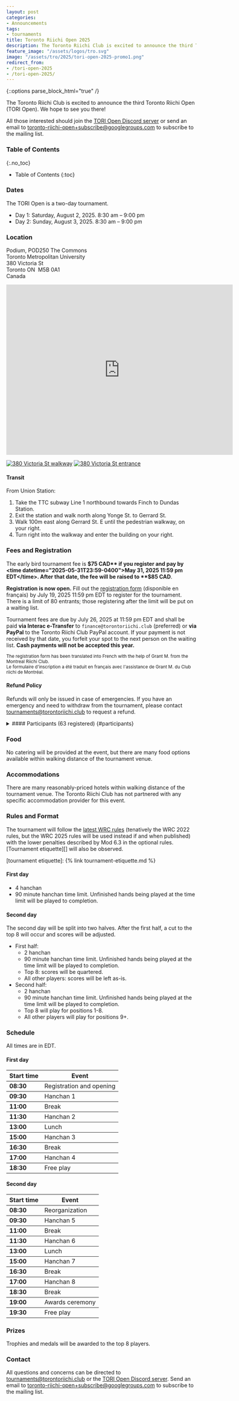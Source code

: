 ```yaml
---
layout: post
categories:
- Announcements
tags:
- tournaments
title: Toronto Riichi Open 2025
description: The Toronto Riichi Club is excited to announce the third Toronto Riichi Open (TORI Open). We hope to see you there!
feature_image: "/assets/logos/tro.svg"
image: "/assets/tro/2025/tori-open-2025-promo1.png"
redirect_from:
- /tori-open-2025
- /tori-open-2025/
---
```


{::options parse_block_html="true" /}

The Toronto Riichi Club is excited to announce the third Toronto Riichi Open (TORI Open). We hope to see you there!

All those interested should join the [TORI Open Discord server][] or send an email to [toronto-riichi-open+subscribe@googlegroups.com][] to subscribe to the mailing list.

[TORI Open Discord server]: https://discord.gg/XrhPZRwPMZ
[toronto-riichi-open+subscribe@googlegroups.com]: mailto:toronto-riichi-open@googlegroups.com

<!-- more -->

### Table of Contents
{:.no_toc}

* Table of Contents
{:toc}

### Dates

The TORI Open is a two-day tournament.

- Day 1: Saturday, August 2, 2025. 8:30 am – 9:00 pm
- Day 2: Sunday, August 3, 2025. 8:30 am – 9:00 pm

### Location

Podium, POD250 The Commons  
Toronto Metropolitan University  
380 Victoria St  
Toronto&nbsp;ON&nbsp;&nbsp;M5B&nbsp;0A1  
Canada

<div class="map"><iframe src="https://www.google.com/maps/embed?pb=!1m18!1m12!1m3!1d721.6204639204612!2d-79.38223997741962!3d43.658947498583004!2m3!1f0!2f0!3f0!3m2!1i1024!2i768!4f13.1!3m3!1m2!1s0x882b34b5519b1837%3A0x279e55d0d35a2c98!2s380%20Victoria%20St%2C%20Toronto%2C%20ON%20M5B%201W7!5e0!3m2!1sen!2sca!4v1712882596039!5m2!1sen!2sca" width="600" height="450" style="border:0;" allowfullscreen="" loading="lazy" referrerpolicy="no-referrer-when-downgrade"></iframe></div>

[![380 Victoria St walkway](/assets/tro/2024/380-victoria-walkway.720.jpg)](/assets/tro/2024/380-victoria-walkway.jpg)
[![380 Victoria St entrance](/assets/tro/2024/380-victoria-entrance.720.jpg)](/assets/tro/2024/380-victoria-entrance.jpg)

#### Transit

From Union Station:

1. Take the TTC subway Line 1 northbound towards Finch to Dundas Station.
2. Exit the station and walk north along Yonge St. to Gerrard St.
3. Walk 100m east along Gerrard St. E until the pedestrian walkway, on your right.
4. Turn right into the walkway and enter the building on your right.

### Fees and Registration

The early bird tournament fee is **$75 CAD** if you register and pay by <time datetime="2025-05-31T23:59-0400">May 31, 2025 11:59 pm EDT</time>. After that date, the fee will be raised to **$85 CAD**.

**Registration is now open.** Fill out the [registration form][] (disponible en français) by <time datetime="2025-07-19T23:59-0400">July 19, 2025 11:59 pm EDT</time> to register for the tournament. There is a limit of 80 entrants; those registering after the limit will be put on a waiting list.

[registration form]: https://forms.gle/VNUWeQ9LZuD2Bkdz5

Tournament fees are due by <time datetime="2025-07-26T23:59-0400">July 26, 2025 at 11:59 pm EDT</time> and shall be paid **via Interac e-Transfer** to `finance@torontoriichi.club` (preferred) or **via PayPal** to the Toronto Riichi Club PayPal account. If your payment is not received by that date, you forfeit your spot to the next person on the waiting list. **Cash payments will not be accepted this year.**

[tournaments@torontoriichi.club]: mailto:tournaments@torontoriichi.club

<small>The registration form has been translated into French with the help of Grant M. from the Montreal Riichi Club.  
Le formulaire d'inscription a été traduit en français avec l'assistance de Grant M. du Club riichi de Montréal.</small>

#### Refund Policy

Refunds will only be issued in case of emergencies. If you have an emergency and need to withdraw from the tournament, please contact [tournaments@torontoriichi.club][] to request a refund.

<details id="participants-details" style="margin-top: 1em;">

<summary>
#### Participants (63 registered) {#participants}
</summary>

<div class="table-container">


| Name | Club/Region |
|-|-|
| Adrian M. | Toronto Riichi Club (TORI) |
| Aja I. | Nine Gates |
| Alyssa T. | Toronto Riichi Club (TORI) |
| Amelia S. | Princess Place Mahjong Club |
| Amy S. | Capital Riichi Club (CRIC) |
| Anson W. | HKMA |
| Andrea A. | Toronto Riichi Club (TORI) |
| Calvin C. | Riichi Nomi NYC |
| Carl B. | Québec, Canada |
| Catherine T. | Toronto Riichi Club (TORI) |
| Chris | Montreal Riichi Club |
| *Cody L.* | *Riichi Nomi NYC* |
| *Collin Wang* | *Montreal Riichi Club* |
| David G. | Chicago Area Mahjong |
| David TG | Montreal Riichi Club |
| Ding | Riichi Mahjong UW (RMUW) |
| Francisco G. | Chicago, USA |
| Grant M. | Club riichi de Montreal |
| Harrison C. | Toronto Riichi Club (TORI) |
| Harry H. | Toronto Riichi Club (TORI) |
| Henry V. | Toronto Riichi Club (TORI) |
| Hilda Z. | Riichi Mahjong UW (RMUW) |
| Irene T. | Toronto Riichi Club (TORI) |
| Ivy Fox | Rainbow Dragon Mahjong Toronto |
| JET | Ontario, Canada |
| Jeremy T. | Toronto Riichi Club (TORI) |
| Jim Y. | Toronto Riichi Club (TORI) |
| Johana B. | Princess Place Mahjong Club |
| Jon Jon | Toronto Riichi Club (TORI) |
| Junyi L. | Saskatchewan, Canada |
| Justin K. | UBC Mahjong Club |
| *K.* | *New Jongy Bois* |
| Kevin N. | Riichi Nomi NYC |
| Kevin X. | Riichi Nomi NYC |
| Leo Z. | Toronto Riichi Club (TORI) |
| Loïc R. | Club riichi de Montreal |
| Mark T. | Toronto Riichi Club (TORI) |
| May S. | Rainbow Dragon Mahjong Toronto |
| Melissa F. | Riichi Nomi NYC |
| Melvin P. | Riichi Nomi NYC |
| Michael M. | Toronto Riichi Club (TORI) |
| Michiko K. | Ottawa, Canada |
| Miguel C. | Toronto Riichi Club (TORI) |
| Ming | Toronto Riichi Club (TORI) |
| Mingmei H. | Toronto Riichi Club (TORI) |
| P. C.-R. | Capital Riichi Club (CRIC) |
| Philippe O. | Club riichi de Montreal |
| Pokey | Toronto Riichi Club (TORI) |
| Ray C. | Toronto Riichi Club (TORI) |
| Ritwika B. | Toronto Riichi Club (TORI) |
| Rob C | Toronto Riichi Club (TORI) |
| *Rohit T.* | *Riichi Mahjong UW (RMUW)* |
| Ryan N. | Riichi Mahjong UW (RMUW) |
| Sébastien B. | Club riichi de Montreal |
| Stéphanie C. | Club riichi de Montreal |
| Toshihiro S. | Capital Riichi Club (CRIC) |
| Umar A. | Ontario, Canada |
| Victor S.-A. | Club riichi de Montreal |
| Vincent | Toronto Riichi Club (TORI) |
| Vincent Shao | Toronto Riichi Club (TORI) |
| Wrath | Toronto Riichi Club (TORI) |
| *Zach W.* | *Southeast Michigan Mahjong* |
| *yxzd03* | *Toronto Riichi Club (TORI)* |

</div>

</details>

<script>
{

function openParticipantsWhenLinked(url) {
if (new URL(url).hash === '#participants') {
document.getElementById('participants-details').open = true;
}
}

window.addEventListener('hashchange', (event) => {
openParticipantsWhenLinked(event.newURL);
});

openParticipantsWhenLinked(window.location.href);

}
</script>

### Food

No catering will be provided at the event, but there are many food options available within walking distance of the tournament venue.

### Accommodations

There are many reasonably-priced hotels within walking distance of the tournament venue. The Toronto Riichi Club has not partnered with any specific accommodation provider for this event.

### Rules and Format

The tournament will follow the [latest WRC rules][WRC rules] (tenatively the WRC 2022 rules, but the WRC 2025 rules will be used instead if and when published) with the lower penalties described by Mod 6.3 in the optional rules.
[Tournament etiquette][] will also be observed.

[WRC rules]: https://www.worldriichi.org/wrc-rules
[tournament etiquette]: {% link tournament-etiquette.md %}

#### First day

- 4 hanchan
- 90 minute hanchan time limit. Unfinished hands being played at the time limit will be played to completion.

#### Second day

The second day will be split into two halves. After the first half, a cut to the top 8 will occur and scores will be adjusted.

- First half:
  - 2 hanchan
  - 90 minute hanchan time limit. Unfinished hands being played at the time limit will be played to completion.
  - Top 8: scores will be quartered.
  - All other players: scores will be left as-is.
- Second half:
  - 2 hanchan
  - 90 minute hanchan time limit. Unfinished hands being played at the time limit will be played to completion.
  - Top 8 will play for positions 1-8.
  - All other players will play for positions 9+.

### Schedule

All times are in EDT.

#### First day

<div class="table-container">

| Start time | Event
|------------|--------------------------
| **08:30**  | Registration and opening
| **09:30**  | Hanchan 1
| **11:00**  | Break
| **11:30**  | Hanchan 2
| **13:00**  | Lunch
| **15:00**  | Hanchan 3
| **16:30**  | Break
| **17:00**  | Hanchan 4
| **18:30**  | Free play

</div>

#### Second day

<div class="table-container">

| Start time | Event
|------------|--------------------------
| **08:30**  | Reorganization
| **09:30**  | Hanchan 5
| **11:00**  | Break
| **11:30**  | Hanchan 6
| **13:00**  | Lunch
| **15:00**  | Hanchan 7
| **16:30**  | Break
| **17:00**  | Hanchan 8
| **18:30**  | Break
| **19:00**  | Awards ceremony
| **19:30**  | Free play

</div>

### Prizes

Trophies and medals will be awarded to the top 8 players.

### Contact

All questions and concerns can be directed to [tournaments@torontoriichi.club][] or the [TORI Open Discord server][].
Send an email to [toronto-riichi-open+subscribe@googlegroups.com][] to subscribe to the mailing list.

<style>
  #markdown-toc ul {
    padding-top: 0;
    margin-bottom: 0;
  }

  .table-container {
    margin-bottom: 1em;
  }

  .table-container table {
    table-layout: fixed;
  }

  .table-container tr + tr {
    border-top: 1px solid #242424;
  }

  summary {
    display: list-item;
  }

  summary h4 {
    display: inline-block;
  }
</style>
